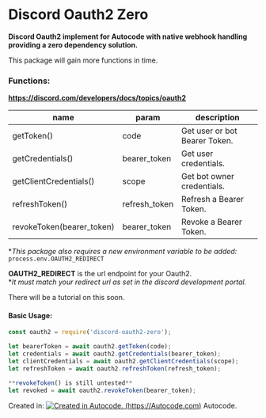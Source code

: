 # Discord Oauth2 Zero  
**Discord Oauth2 implement for Autocode with native webhook handling providing a zero dependency solution.**  

This package will gain more functions in time.  

### Functions:
**https://discord.com/developers/docs/topics/oauth2**  

| name | param | description |
|---|---|---|
| getToken()  | code | Get user or bot Bearer Token. |
| getCredentials()  | bearer_token | Get user credentials. |
| getClientCredentials()  | scope | Get bot owner credentials. |
| refreshToken()  | refresh_token | Refresh a Bearer Token. |
| revokeToken(bearer_token)  | bearer_token | Revoke a Bearer Token. |  


**This package also requires a new environment variable to be added:*  
```process.env.OAUTH2_REDIRECT```  

**OAUTH2_REDIRECT** is the url endpoint for your Oauth2.  
**It must match your redirect url as set in the discord development portal.*  
  
There will be a tutorial on this soon.  

#### Basic Usage:   
  ```js
const oauth2 = require('discord-oauth2-zero');  

let bearerToken = await oauth2.getToken(code);  
let credentials = await oauth2.getCredentials(bearer_token);  
let clientCredentials = await oauth2.getClientCredentials(scope);  
let refreshToken = await oauth2.refreshToken(refresh_token);  

**revokeToken() is still untested**  
let revoked = await oauth2.revokeToken(bearer_token);
```


Created in:
[![Created in Autocode. (https://Autocode.com)](https://content.public.files.stdlib.com/shared/static/branding/autocode-logo.svg "Autocode")](https://Autocode.com) Autocode.
